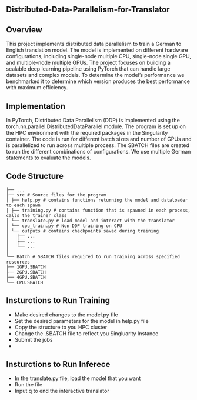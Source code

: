 ## Distributed-Data-Parallelism-for-Translator


## Overview

This project implements distributed data parallelism to train a German to English translation model. The  model is implemented on different hardware configurations, including single-node multiple CPU, single-node single GPU, and multiple-node multiple GPUs. The project focuses on building a scalable deep learning pipeline using PyTorch that can handle large datasets and complex models. To determine the model’s performance we benchmarked it to determine which version produces the best performance with maximum efficiency.

## Implementation

In PyTorch, Distributed Data Parallelism (DDP) is implemented using the torch.nn.parallel.DistributedDataParallel module. The program is set up on the HPC environment with the required packages in the Singularity container. The code is run for different batch sizes and number of GPUs and is parallelized to run across multiple process. The SBATCH files are created to run the different combinations of configurations. We use multiple German statements to evaluate the models. 


## Code Structure

```
├── ...
├── src # Source files for the program
│ ├── help.py # contains functions returning the model and dataloader to each spawn
│ ├── training.py # contains function that is spawned in each process, calls the trainer class
│ └── translate.py # load model and interact with the translator
│ └── cpu_train.py # Non DDP training on CPU
│ └── outputs # contains checkpoints saved during training
│   ├── ...
│   ├── ...
│   └── ...
│
└── Batch # SBATCH files required to run training across specified resources
├── 1GPU.SBATCH
├── 2GPU.SBATCH
├── 4GPU.SBATCH
└── CPU.SBATCH
```

## Insturctions to Run Training
 - Make desired changes to the model.py file
 - Set the desired parameters for the model in help.py file
 - Copy the structure to you HPC cluster
 - Change the .SBATCH file to reflect you Singluarity Instance
 - Submit the jobs
 - 
## Insturctions to Run Inferece
- In the translate.py file, load the model that you want
- Run the file
- Input q to end the interactive translator

